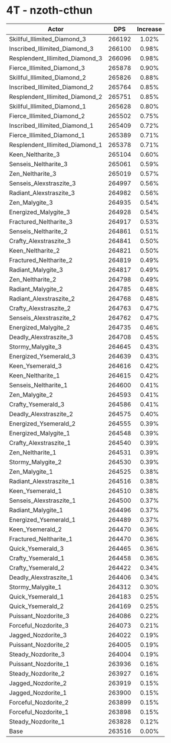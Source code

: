 # 4T - nzoth-cthun
| Actor | DPS | Increase |
|---|:---:|:---:|
|Skillful_Illimited_Diamond_3|266192|1.02%|
|Inscribed_Illimited_Diamond_3|266100|0.98%|
|Resplendent_Illimited_Diamond_3|266096|0.98%|
|Fierce_Illimited_Diamond_3|265878|0.90%|
|Skillful_Illimited_Diamond_2|265826|0.88%|
|Inscribed_Illimited_Diamond_2|265764|0.85%|
|Resplendent_Illimited_Diamond_2|265751|0.85%|
|Skillful_Illimited_Diamond_1|265628|0.80%|
|Fierce_Illimited_Diamond_2|265502|0.75%|
|Inscribed_Illimited_Diamond_1|265409|0.72%|
|Fierce_Illimited_Diamond_1|265389|0.71%|
|Resplendent_Illimited_Diamond_1|265378|0.71%|
|Keen_Neltharite_3|265104|0.60%|
|Senseis_Neltharite_3|265061|0.59%|
|Zen_Neltharite_3|265019|0.57%|
|Senseis_Alexstraszite_3|264997|0.56%|
|Radiant_Alexstraszite_3|264982|0.56%|
|Zen_Malygite_3|264935|0.54%|
|Energized_Malygite_3|264928|0.54%|
|Fractured_Neltharite_3|264917|0.53%|
|Senseis_Neltharite_2|264861|0.51%|
|Crafty_Alexstraszite_3|264841|0.50%|
|Keen_Neltharite_2|264821|0.50%|
|Fractured_Neltharite_2|264819|0.49%|
|Radiant_Malygite_3|264817|0.49%|
|Zen_Neltharite_2|264798|0.49%|
|Radiant_Malygite_2|264785|0.48%|
|Radiant_Alexstraszite_2|264768|0.48%|
|Crafty_Alexstraszite_2|264763|0.47%|
|Senseis_Alexstraszite_2|264762|0.47%|
|Energized_Malygite_2|264735|0.46%|
|Deadly_Alexstraszite_3|264708|0.45%|
|Stormy_Malygite_3|264645|0.43%|
|Energized_Ysemerald_3|264639|0.43%|
|Keen_Ysemerald_3|264616|0.42%|
|Keen_Neltharite_1|264615|0.42%|
|Senseis_Neltharite_1|264600|0.41%|
|Zen_Malygite_2|264593|0.41%|
|Crafty_Ysemerald_3|264586|0.41%|
|Deadly_Alexstraszite_2|264575|0.40%|
|Energized_Ysemerald_2|264555|0.39%|
|Energized_Malygite_1|264548|0.39%|
|Crafty_Alexstraszite_1|264540|0.39%|
|Zen_Neltharite_1|264531|0.39%|
|Stormy_Malygite_2|264530|0.39%|
|Zen_Malygite_1|264525|0.38%|
|Radiant_Alexstraszite_1|264516|0.38%|
|Keen_Ysemerald_1|264510|0.38%|
|Senseis_Alexstraszite_1|264500|0.37%|
|Radiant_Malygite_1|264496|0.37%|
|Energized_Ysemerald_1|264489|0.37%|
|Keen_Ysemerald_2|264470|0.36%|
|Fractured_Neltharite_1|264470|0.36%|
|Quick_Ysemerald_3|264465|0.36%|
|Crafty_Ysemerald_1|264458|0.36%|
|Crafty_Ysemerald_2|264422|0.34%|
|Deadly_Alexstraszite_1|264406|0.34%|
|Stormy_Malygite_1|264312|0.30%|
|Quick_Ysemerald_1|264183|0.25%|
|Quick_Ysemerald_2|264169|0.25%|
|Puissant_Nozdorite_3|264086|0.22%|
|Forceful_Nozdorite_3|264073|0.21%|
|Jagged_Nozdorite_3|264022|0.19%|
|Puissant_Nozdorite_2|264005|0.19%|
|Steady_Nozdorite_3|264004|0.19%|
|Puissant_Nozdorite_1|263936|0.16%|
|Steady_Nozdorite_2|263927|0.16%|
|Jagged_Nozdorite_2|263919|0.15%|
|Jagged_Nozdorite_1|263900|0.15%|
|Forceful_Nozdorite_2|263899|0.15%|
|Forceful_Nozdorite_1|263898|0.15%|
|Steady_Nozdorite_1|263828|0.12%|
|Base|263516|0.00%|
